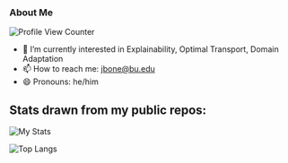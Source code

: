 ### About Me
![Profile View Counter](https://komarev.com/ghpvc/?username=josh-bone)

<!--
**josh-bone/josh-bone** is a ✨ _special_ ✨ repository because its `README.md` (this file) appears on your GitHub profile.

Here are some ideas to get you started:
-->

- 🔭 I’m currently interested in Explainability, Optimal Transport, Domain Adaptation
- 📫 How to reach me: jbone@bu.edu
- 😄 Pronouns: he/him


## Stats drawn from my public repos:

![My Stats](https://github-readme-stats.vercel.app/api?username=josh-bone&show_icons=true)

![Top Langs](https://github-readme-stats.vercel.app/api/top-langs/?username=josh-bone&theme=blue-green)

